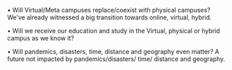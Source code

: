•	Will Virtual/Meta campuses replace/coexist with physical campuses? We've already witnessed a big transition towards online, virtual, hybrid.

•	Will we receive our education and study in the Virtual, physical or hybrid campus as we know it?

•	Will pandemics, disasters, time, distance and geography even matter? A future not impacted by pandemics/disasters/ time/ distance and geography.

